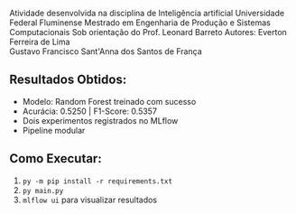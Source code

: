 Atividade desenvolvida na disciplina de Inteligência artificial 
Universidade Federal Fluminense Mestrado em Engenharia de Produção e Sistemas Computacionais 
Sob orientação do Prof. Leonard Barreto 
Autores:  Everton Ferreira de Lima          
Gustavo Francisco Sant'Anna dos Santos de França 

## Resultados Obtidos:
- Modelo: Random Forest treinado com sucesso
- Acurácia: 0.5250 | F1-Score: 0.5357
- Dois experimentos registrados no MLflow
- Pipeline modular 

## Como Executar:
1. `py -m pip install -r requirements.txt`
2. `py main.py`
3. `mlflow ui` para visualizar resultados



